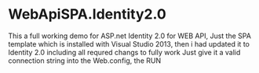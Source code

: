 WebApiSPA.Identity2.0
=====================
This a full working demo for ASP.net Identity 2.0 for WEB API,
Just the SPA template which is installed with Visual Studio 2013, 
then i had updated it to Identity 2.0 including all requred changs to fully work
Just give it a valid connection string into the Web.config, the RUN
